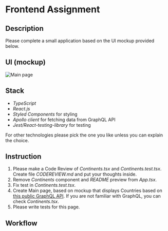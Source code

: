 # Frontend Assignment

## Description

Please complete a small application based on the UI mockup provided below.

## UI (mockup)

![Main page](/preview1.png)

## Stack

- _TypeScript_
- _React.js_
- _Styled Components_ for styling
- _Apollo client_ for fetching data from GraphQL API
- _Jest/React-testing-library_ for testing

For other technologies please pick the one you like unless you can explain the choice.

## Instruction

1. Please make a Code Review of _Continents.tsx_ and _Continents.test.tsx_. Create file _CODEREVIEW.md_ and put your thoughts inside.
2. Remove _Continents_ component and _README_ preview from _App.tsx_.
3. Fix test in _Continents.test.tsx_.
4. Create Main page, based on mockup that displays Countries based on [this public GraphQL API](https://countries.trevorblades.com). If you are not familiar with GraphQL, you can check _Continents.tsx_.
5. Please write tests for this page.

## Workflow


